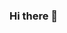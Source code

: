### Hi there 👋

<!--
**jgarcia2411/jgarcia2411** is a ✨ _special_ ✨ repository because its `README.md` (this file) appears on your GitHub profile.

Here are some ideas to get you started:

- 🔭 I’m currently working on end-end text summarization with machine learning
- 🌱 I’m currently learning airflow orchestration
-->
